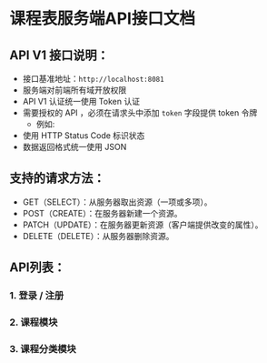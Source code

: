 # 课程表服务端API接口文档

## API V1 接口说明：

- 接口基准地址：`http://localhost:8081`
- 服务端对前端所有域开放权限
- API V1 认证统一使用 Token 认证
- 需要授权的 API ，必须在请求头中添加 `token` 字段提供 token 令牌
  - 例如:
- 使用 HTTP Status Code 标识状态
- 数据返回格式统一使用 JSON

## 支持的请求方法：

- GET（SELECT）：从服务器取出资源（一项或多项）。
- POST（CREATE）：在服务器新建一个资源。
- PATCH（UPDATE）：在服务器更新资源（客户端提供改变的属性）。
- DELETE（DELETE）：从服务器删除资源。

## API列表：

### 1. 登录 / 注册

### 2. 课程模块

### 3. 课程分类模块